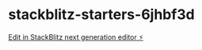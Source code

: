 # stackblitz-starters-6jhbf3d

[Edit in StackBlitz next generation editor ⚡️](https://stackblitz.com/~/github.com/mateussm365/stackblitz-starters-6jhbf3d)